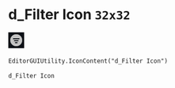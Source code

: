 # d_Filter Icon `32x32`
<img src="/img/d_Filter%20Icon.png" width=32 height=32>

``` CSharp
EditorGUIUtility.IconContent("d_Filter Icon")
```
```
d_Filter Icon
```
